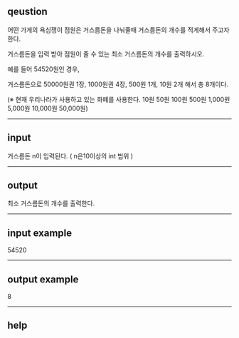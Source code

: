 ## qeustion

어떤 가게의 욕심쟁이 점원은 거스름돈을 나눠줄때 거스름돈의 개수를 적게해서 주고자 한다.

거스름돈을 입력 받아 점원이 줄 수 있는 최소 거스름돈의 개수를 출력하시오.

예를 들어 54520원인 경우,

거스름돈으로 50000원권 1장, 1000원권 4장, 500원 1개, 10원 2개 해서 총 8개이다.

(※ 현재 우리나라가 사용하고 있는 화폐를 사용한다. 10원 50원 100원 500원 1,000원 5,000원 10,000원 50,000원)

<hr>

## input
거스름돈 n이 입력된다. ( n은10이상의  int 범위 ) 

<hr>

## output
최소 거스름돈의 개수를 출력한다.

<hr>

## input example
54520  

<hr>

## output example
8

<hr>

## help
  

